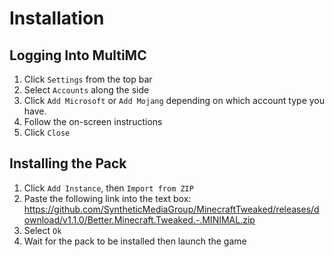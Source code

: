 # Installation
## Logging Into MultiMC
1) Click `Settings` from the top bar
2) Select `Accounts` along the side
3) Click `Add Microsoft` or `Add Mojang` depending on which account type you have.
4) Follow the on-screen instructions
5) Click `Close`

## Installing the Pack
1. Click `Add Instance`, then `Import from ZIP`
2. Paste the following link into the text box: https://github.com/SyntheticMediaGroup/MinecraftTweaked/releases/download/v1.1.0/Better.Minecraft.Tweaked.-.MINIMAL.zip
3. Select `Ok`
4. Wait for the pack to be installed then launch the game
